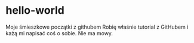 # hello-world
Moje śmieszkowe początki z githubem
Robię właśnie tutorial z GitHubem i każą mi napisać coś o sobie. Nie ma mowy.
